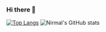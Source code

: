 ### Hi there 👋

[![Top Langs](https://github-readme-stats.vercel.app/api/top-langs/?username=wekex35)](https://github.com/anuraghazra/github-readme-stats)
![Nirmal's GitHub stats](https://github-readme-stats.vercel.app/api?username=wekex35&count_private=true)

<!--
**wekex35/wekex35** is a ✨ _special_ ✨ repository because its `README.md` (this file) appears on your GitHub profile.

Here are some ideas to get you started:

- 🔭 I’m currently working on ...
- 🌱 I’m currently learning ...
- 👯 I’m looking to collaborate on ...
- 🤔 I’m looking for help with ...
- 💬 Ask me about ...
- 📫 How to reach me: ...
- 😄 Pronouns: ...
- ⚡ Fun fact: ...
-->
